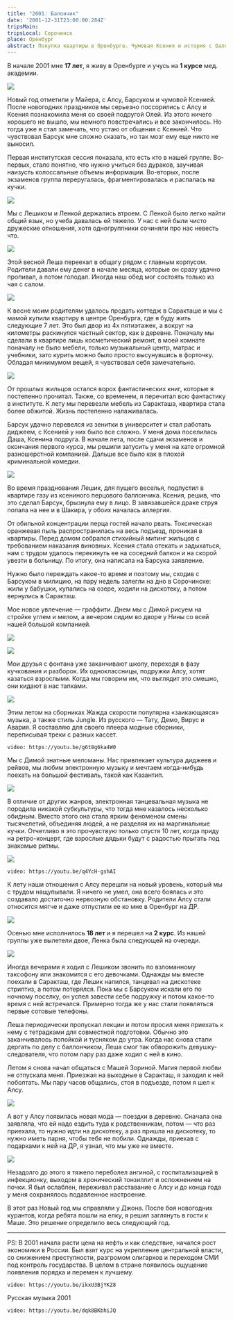 ```yaml
---
title: "2001: Балончик"
date: '2001-12-31T23:00:00.284Z'
tripsMain: 
tripsLocal: Сорочинск
place: Оренбург
abstract: Покупка квартиры в Оренбурге. Чумовая Ксения и история с балончиком. Граффити и первый секс. Алсу и Маша. Тяжелая ангина.
---
```


В начале 2001 мне **17 лет**, я живу в Оренбурге и учусь на **1 курсе** мед. академии.

![](m/2001-ng.jpg)

Новый год отметили у Майера, с Алсу, Барсуком и чумовой Ксенией. После новогодних праздников мы серьезно поссорились с Алсу и Ксения познакомила меня со своей подругой Олей. Из этого ничего хорошего не вышло, мы немного повстречались и все закончилось. Но тогда уже я стал замечать, что устаю от общения с Ксенией. Что чувствовал Барсук мне сложно сказать, но так мозг ему еще никто не выносил.

Первая институтская сессия показала, кто есть кто в нашей группе. Во-первых, стало понятно, что нужно учиться без дураков, заучивая наизусть колоссальные объемы информации. Во-вторых, после экзаменов группа переругалась, фрагментировалась и распалась на кучки.

![](m/orgma-2k-2001-anat1.jpg)

Мы с Лешиком и Ленкой держались втроем. С Ленкой было легко найти общий язык, но учеба давалась ей тяжело. У нас с ней были чисто дружеские отношения, хотя одногруппники сочиняли про нас невесть что.

![](m/orgma-2k-2001-ped1.jpg)

Этой весной Леша переехал в общагу рядом с главным корпусом. Родители давали ему денег в начале месяца, которые он сразу удачно пропивал, а потом голодал. Иногда наш обед мог состоять только из чая с салом.

![](m/orgma-2k-2001-ped2.jpg)

К весне моим родителям удалось продать коттедж в Саракташе и мы с мамой купили квартиру в центре Оренбурга, где я буду жить следующие 7 лет. Это был двор из 4х пятиэтажек, а вокруг на километры раскинулся частный сектор, как в деревне. Поначалу мы сделали в квартире лишь косметический ремонт, в моей комнате поначалу не было мебели, только музыкальный центр, матрас и учебники, зато курить можно было просто высунувшись в форточку. Обладая минимумом вещей, я чувствовал себя замечательно.

![](dop/suhareva.jpg)

От прошлых жильцов остался ворох фантастических книг, которые я постепенно прочитал. Также, со временем, я перечитал всю фантастику в институте. К лету мы перевезли мебель из Саракташа, квартира стала более обжитой. Жизнь постепенно налаживалась.

Барсук удачно перевелся из зенитки в университет и стал работать диджеем, с Ксенией у них было все сложно. У меня дома поселилась Даша, Ксенина подруга. В начале лета, после сдачи экзаменов и окончания первого курса, мы решили затусить у меня на хате огромной разношерстной компанией. Дальше все было как в плохой криминальной комедии.

![](m/2001-ksenia.jpg)

Во время празднования Лешик, для пущего веселья, подпустил в квартире газу из ксениного перцового баллончика. Ксения, решив, что это сделал Барсук, брызнула ему в лицо. В завязавшейся драке струя попала на нее и в Шакира, у обоих началась аллергия.

От обильной концентрации перца гостей начало рвать. Токсическая оранжевая пыль распространилась на весь подъезд, проникая в квартиры. Перед домом собрался стихийный митинг жильцов с требованием наказания виновных. Ксения стала отекать и задыхаться, нам с трудом удалось перекинуть ее на соседний балкон и на скорой увезти в больницу. По итогу, она написала на Барсука заявление.

Нужно было переждать какое-то время и поэтому мы, сходив с Барсуком в милицию, на пару недель залегли на дно в Сорочинске: жили у бабушки, купались на озере, ходили на дискотеку, а потом вернулись в Саракташ.

Мое новое увлечение — граффити. Днем мы с Димой рисуем на стройке углем и мелом, а вечером сидим во дворе у Нины со всей нашей большой компанией.

![](m/2001-nina.jpg)

![](dop/all-graf.jpg)

Мои друзья с фонтана уже заканчивают школу, переходя в фазу кучкования и разборок. Их одноклассницы, подружки Алсу, хотят казаться взрослыми. Когда мы говорим им, что выглядит это смешно, они кидают в нас тапками.

![](m/2001-alsu-01.jpg)

Этим летом на сборниках Жажда скорости популярна «заикающаяся» музыка, а также стиль Jungle. Из русского — Тату, Демо, Вирус и Авария. Я составляю для своего плеера модные сборники, переписывая треки с разных кассет.

`video: https://youtu.be/g6t8g6ka4W0`

Мы с Димой знатные меломаны. Нас привлекает культура диджеев и рейвов, мы любим электронную музыку и мечтаем когда-нибудь поехать на большой фестиваль, такой как Казантип.

![](m/dima2001-2002-1.jpg)

В отличие от других жанров, электронная танцевальная музыка не породила никакой субкультуры, что тогда мне казалось несколько обидным. Вместо этого она стала ярким феноменом смены тысячелетий, объединяя людей, а не разделяя их на маргинальные кучки. Отчетливо я это прочувствую только спустя 10 лет, когда приду на ретро-концерт, где взрослые дядьки будут с радостью прыгать под знакомые ритмы.

![](dop/we.jpg)

`video: https://youtu.be/q4YcH-gshAI`

К лету наши отношения с Алсу перешли на новый уровень, который мы с трудом нащупывали. Я ничего не умел, она всего боялась и это создавало достаточно нервозную обстановку. Родители Алсу стали относится мягче и даже отпустили ее ко мне в Оренбург на ДР.

![](m/2001-dr.jpg)

Осенью мне исполнилось **18 лет** и я перешел на **2 курс**. Из нашей группы уже вылетели двое, Ленка была следующей на очереди.

![](m/orgma-2k-2002-lena.jpg)

Иногда вечерами я ходил с Лешиком звонить по взломанному таксофону или знакомится с его девочками. Однажды мы вместе поехали в Саракташ, где Лешик напился, танцевал на дискотеке стриптиз, а потом потерялся. Пока мы с Барсуком искали его по ночному поселку, он успел завести себе подружку и потом какое-то время с ней встречался. Примерно тогда же у нас стали появляться первые сотовые телефоны.

Леша периодически пропускал лекции и потом просил меня приехать к нему с тетрадками для совместной подготовки. Обычно это заканчивалось попойкой и тусняком до утра. Когда нас снова стали дергать по делу с баллончиком, Леша смог так обворожить девушку-следователя, что потом пару раз даже ходил с ней в кино.

Летом я снова начал общаться с Машей Зориной. Магия первой любви не отпускала меня. Приезжая на выходные в Саракташ, я заходил к ней поболтать. Мы пару часов общались, стоя в подъезде, потом я шел к Алсу.

![](m/2001-masha-dr.jpg)

А вот у Алсу появилась новая мода — поездки в деревню. Сначала она заявляла, что ей надо ездить туда к родственникам, потом — что раз приехала, то нужно идти на дискотеку, а раз пришла на дискотеку, то нужно иметь парня, чтобы тебя не побили. Однажды, приехав с подарками к ней на ДР, я узнал, что мы уже не вместе.

![](m/2001-alsu-02.jpg)

Незадолго до этого я тяжело переболел ангиной, с госпитализацией в инфекционку, выходом в хронический тонзиллит и осложнением на почки. Я был ослаблен, переживал расставание с Алсу и до конца года у меня сохранялось подавленное настроение.

В этот раз Новый год мы справляли у Джона. После боя новогодних курантов, когда ребята пошли на елку, я решил заглянуть в гости к Маше. Это решение определило весь следующий год.

---

PS: В 2001 начала расти цена на нефть и как следствие, начался рост экономики в России. Был взят курс на укрепление центральной власти, со снижением преступности, разгромом олигархов и переходом СМИ под контроль государства. В целом в стране появилось ощущение появления порядка и перемен к лучшему.

`video: https://youtu.be/ikxU3BjYKZ8`

Русская музыка 2001

`video: https://youtu.be/dqk8BKbhiJQ`

